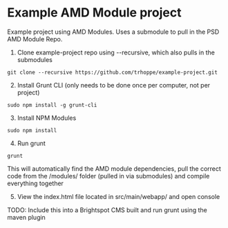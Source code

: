 Example AMD Module project
================

Example project using AMD Modules. Uses a submodule to pull in the PSD AMD Module Repo. 

1) Clone example-project repo using --recursive, which also pulls in the submodules
```
git clone --recursive https://github.com/trhoppe/example-project.git
```
2) Install Grunt CLI (only needs to be done once per computer, not per project)
```
sudo npm install -g grunt-cli
```
3) Install NPM Modules 
```
sudo npm install
```
4) Run grunt
```
grunt
```

This will automatically find the AMD module dependencies, pull the correct code from the /modules/ folder (pulled in via submodules) and compile everything together

5) View the index.html file located in src/main/webapp/ and open console

TODO: Include this into a Brightspot CMS built and run grunt using the maven plugin